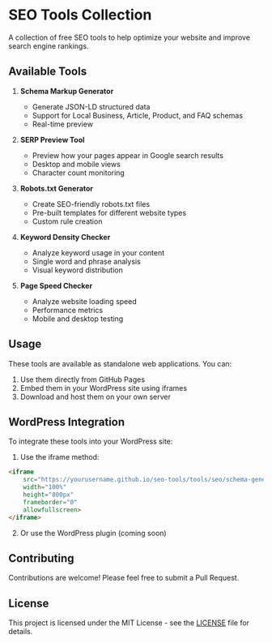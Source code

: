 # SEO Tools Collection

A collection of free SEO tools to help optimize your website and improve search engine rankings.

## Available Tools

1. **Schema Markup Generator**
   - Generate JSON-LD structured data
   - Support for Local Business, Article, Product, and FAQ schemas
   - Real-time preview

2. **SERP Preview Tool**
   - Preview how your pages appear in Google search results
   - Desktop and mobile views
   - Character count monitoring

3. **Robots.txt Generator**
   - Create SEO-friendly robots.txt files
   - Pre-built templates for different website types
   - Custom rule creation

4. **Keyword Density Checker**
   - Analyze keyword usage in your content
   - Single word and phrase analysis
   - Visual keyword distribution

5. **Page Speed Checker**
   - Analyze website loading speed
   - Performance metrics
   - Mobile and desktop testing

## Usage

These tools are available as standalone web applications. You can:

1. Use them directly from GitHub Pages
2. Embed them in your WordPress site using iframes
3. Download and host them on your own server

## WordPress Integration

To integrate these tools into your WordPress site:

1. Use the iframe method:
```html
<iframe 
    src="https://yourusername.github.io/seo-tools/tools/seo/schema-generator.html" 
    width="100%" 
    height="800px" 
    frameborder="0" 
    allowfullscreen>
</iframe>
```

2. Or use the WordPress plugin (coming soon)

## Contributing

Contributions are welcome! Please feel free to submit a Pull Request.

## License

This project is licensed under the MIT License - see the [LICENSE](LICENSE) file for details. 